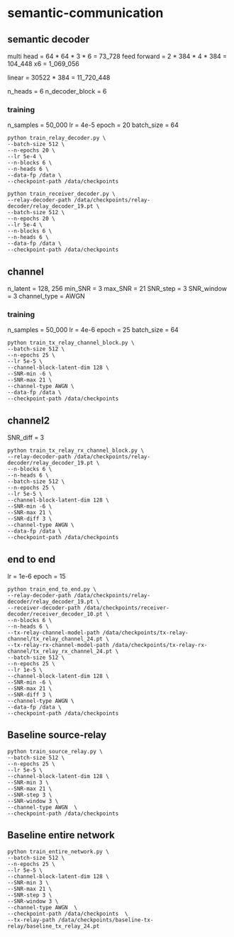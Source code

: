 # semantic-communication

## semantic decoder

multi head = 64 * 64 * 3 * 6 = 73_728
feed forward = 2 * 384 * 4 * 384 = 104_448
x6 = 1_069_056

linear = 30522 * 384 = 11_720_448

n_heads = 6
n_decoder_block = 6

### training
n_samples = 50_000
lr =  4e-5
epoch = 20
batch_size = 64

```
python train_relay_decoder.py \
--batch-size 512 \
--n-epochs 20 \
--lr 5e-4 \
--n-blocks 6 \
--n-heads 6 \
--data-fp /data \
--checkpoint-path /data/checkpoints
```


```
python train_receiver_decoder.py \
--relay-decoder-path /data/checkpoints/relay-decoder/relay_decoder_19.pt \
--batch-size 512 \
--n-epochs 20 \
--lr 5e-4 \
--n-blocks 6 \
--n-heads 6 \
--data-fp /data \
--checkpoint-path /data/checkpoints
```


## channel
n_latent = 128, 256
min_SNR = 3
max_SNR = 21
SNR_step = 3
SNR_window = 3
channel_type = AWGN

### training
n_samples = 50_000
lr = 4e-6
epoch = 25
batch_size = 64

```
python train_tx_relay_channel_block.py \
--batch-size 512 \
--n-epochs 25 \
--lr 5e-5 \
--channel-block-latent-dim 128 \
--SNR-min -6 \
--SNR-max 21 \
--channel-type AWGN \
--data-fp /data \
--checkpoint-path /data/checkpoints
```


## channel2
SNR_diff = 3

```
python train_tx_relay_rx_channel_block.py \
--relay-decoder-path /data/checkpoints/relay-decoder/relay_decoder_19.pt \
--n-blocks 6 \
--n-heads 6 \
--batch-size 512 \
--n-epochs 25 \
--lr 5e-5 \
--channel-block-latent-dim 128 \
--SNR-min -6 \
--SNR-max 21 \
--SNR-diff 3 \
--channel-type AWGN \
--data-fp /data \
--checkpoint-path /data/checkpoints
```

## end to end
lr = 1e-6
epoch = 15

```
python train_end_to_end.py \
--relay-decoder-path /data/checkpoints/relay-decoder/relay_decoder_19.pt \
--receiver-decoder-path /data/checkpoints/receiver-decoder/receiver_decoder_10.pt \
--n-blocks 6 \
--n-heads 6 \
--tx-relay-channel-model-path /data/checkpoints/tx-relay-channel/tx_relay_channel_24.pt \
--tx-relay-rx-channel-model-path /data/checkpoints/tx-relay-rx-channel/tx_relay_rx_channel_24.pt \
--batch-size 512 \
--n-epochs 25 \
--lr 1e-5 \
--channel-block-latent-dim 128 \
--SNR-min -6 \
--SNR-max 21 \
--SNR-diff 3 \
--channel-type AWGN \
--data-fp /data \
--checkpoint-path /data/checkpoints
```

## Baseline source-relay
```
python train_source_relay.py \
--batch-size 512 \
--n-epochs 25 \
--lr 5e-5 \
--channel-block-latent-dim 128 \
--SNR-min 3 \
--SNR-max 21 \
--SNR-step 3 \
--SNR-window 3 \
--channel-type AWGN  \
--checkpoint-path /data/checkpoints
 ```

## Baseline entire network
```
python train_entire_network.py \
--batch-size 512 \
--n-epochs 25 \
--lr 5e-5 \
--channel-block-latent-dim 128 \
--SNR-min 3 \
--SNR-max 21 \
--SNR-step 3 \
--SNR-window 3 \
--channel-type AWGN  \
--checkpoint-path /data/checkpoints  \
--tx-relay-path /data/checkpoints/baseline-tx-relay/baseline_tx_relay_24.pt
```
